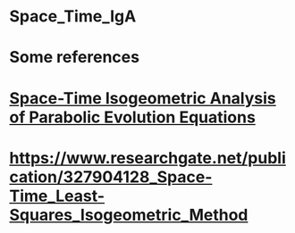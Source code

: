 # Space_Time_IgA
# Some references
# [Space-Time Isogeometric Analysis of Parabolic Evolution Equations](https://www.researchgate.net/publication/281607658_Space-Time_Isogeometric_Analysis_of_Parabolic_Evolution_Equations)
# https://www.researchgate.net/publication/327904128_Space-Time_Least-Squares_Isogeometric_Method  
